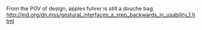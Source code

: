 From the POV of design, apples fuhrer is still a douche bag. http://jnd.org/dn.mss/gestural_interfaces_a_step_backwards_in_usability_1.html